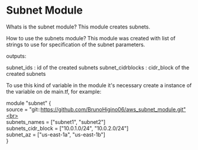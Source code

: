 # Subnet Module

Whats is the subnet module? 
This module creates subnets.

How to use the subnets module? 
This module was created with list of strings to use for specification of the subnet parameters.

outputs:

subnet_ids : id of the created subnets
subnet_cidrblocks : cidr_block of the created subnets

To use this kind of variable in the module it's necessary create a instance of the variable on de main.tf, for example:

module "subnet" {<br>
  source = "git::https://github.com/BrunoHigino06/aws_subnet_module.git"<br>
<br>
  subnets_names      = ["subnet1", "subnet2"]<br>
  subnets_cidr_block = ["10.0.1.0/24", "10.0.2.0/24"]<br>
  subnet_az          = ["us-east-1a", "us-east-1b"]<br>
}
